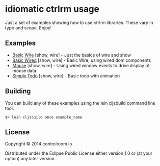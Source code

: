 # idiomatic ctrlrm usage

Just a set of examples showing how to use ctrlrm libraries. These vary in type
and scope. Enjoy!

## Examples

- [Basic Wire](examples/basic_wire) [show, wire] - Just the basics
  of wire and show
- [Basic Wired](examples/basic_wired) [show, wire] - Basic Wire, using wired
  dom components
- [Mouse](examples/mouse) [show, wire] - Using wired window events to drive
  display of mouse data
- [Simple Todo](examples/simple_todo) [show, wire] - Basic todo with animation

## Building

You can build any of these examples using the lein cljsbuild command line tool.

```$> lein cljsbuild once example_name```

## License

Copyright © 2014 controlroom.io

Distributed under the Eclipse Public License either version 1.0 or (at
your option) any later version.

